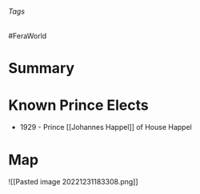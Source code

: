 ###### Tags

#FeraWorld

# Summary

# Known Prince Elects
-  1929 - Prince [[Johannes Happel]] of House Happel

# Map
![[Pasted image 20221231183308.png]]